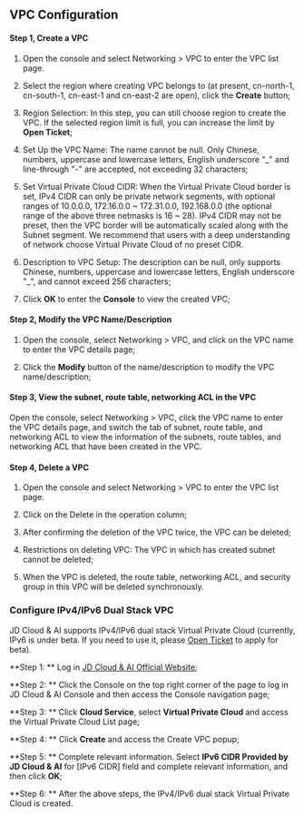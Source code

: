 ## **VPC Configuration**

#### **Step 1, Create a VPC**

1. Open the console and select Networking > VPC to enter the VPC list page.

2. Select the region where creating VPC belongs to (at present, cn-north-1, cn-south-1, cn-east-1 and cn-east-2 are open), click the **Create** button;

3. Region Selection: In this step, you can still choose region to create the VPC. If the selected region limit is full, you can increase the limit by **Open Ticket**;

4. Set Up the VPC Name: The name cannot be null. Only Chinese, numbers, uppercase and lowercase letters, English underscore "_" and line-through "-" are accepted, not exceeding 32 characters;

5. Set Virtual Private Cloud CIDR: When the Virtual Private Cloud border is set, IPv4 CIDR can only be private network segments, with optional ranges of 10.0.0.0, 172.16.0.0 ~ 172.31.0.0, 192.168.0.0 (the optional range of the above three netmasks is 16 ~ 28). IPv4 CIDR may not be preset, then the VPC border will be automatically scaled along with the Subnet segment. We recommend that users with a deep understanding of network choose Virtual Private Cloud of no preset CIDR.


6. Description to VPC Setup: The description can be null, only supports Chinese, numbers, uppercase and lowercase letters, English underscore "_", and cannot exceed 256 characters;

7. Click **OK** to enter the **Console** to view the created VPC;



#### **Step 2, Modify the VPC Name/Description**

1. Open the console, select Networking > VPC, and click on the VPC name to enter the VPC details page;

2. Click the **Modify** button of the name/description to modify the VPC name/description;



#### **Step 3, View the subnet, route table, networking ACL in the VPC**

Open the console, select Networking > VPC, click the VPC name to enter the VPC details page, and switch the tab of subnet, route table, and networking ACL to view the information of the subnets, route tables, and networking ACL that have been created in the VPC.



#### **Step 4, Delete a VPC**

1. Open the console and select Networking > VPC to enter the VPC list page.

2. Click on the Delete in the operation column;

3. After confirming the deletion of the VPC twice, the VPC can be deleted;

4. Restrictions on deleting VPC: The VPC in which has created subnet cannot be deleted;

5. When the VPC is deleted, the route table, networking ACL, and security group in this VPC will be deleted synchronously.

### **Configure IPv4/IPv6 Dual Stack VPC**
JD Cloud & AI supports IPv4/IPv6 dual stack Virtual Private Cloud (currently, IPv6 is under beta. If you need to use it, please [Open Ticket](https://ticket.jdcloud.com/applyorder/submit) to apply for beta).

**Step 1: ** Log in [JD Cloud & AI Official Website](https://www.jdcloud.com/);

**Step 2: ** Click the Console on the top right corner of the page to log in JD Cloud & AI Console and then access the Console navigation page;

**Step 3: ** Click **Cloud Service**, select **Virtual Private Cloud** and access the Virtual Private Cloud List page;

**Step 4: ** Click **Create** and access the Create VPC popup;

**Step 5: ** Complete relevant information. Select **IPv6 CIDR Provided by JD Cloud & AI** for [IPv6 CIDR] field and complete relevant information, and then click **OK**;

**Step 6: ** After the above steps, the IPv4/IPv6 dual stack Virtual Private Cloud is created.
